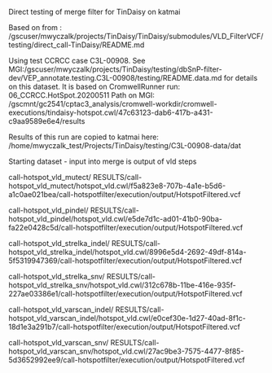 Direct testing of merge filter for TinDaisy on katmai

Based on 
from : /gscuser/mwyczalk/projects/TinDaisy/TinDaisy/submodules/VLD_FilterVCF/testing/direct_call-TinDaisy/README.md

Using test CCRCC case C3L-00908.
See MGI:/gscuser/mwyczalk/projects/TinDaisy/testing/dbSnP-filter-dev/VEP_annotate.testing.C3L-00908/testing/README.data.md
for details on this dataset.  It is based on CromwellRunner run: 06_CCRCC.HotSpot.20200511
Path on MGI: /gscmnt/gc2541/cptac3_analysis/cromwell-workdir/cromwell-executions/tindaisy-hotspot.cwl/47c63123-dab6-417b-a431-c9aa9589e6e4/results

Results of this run are copied to katmai here:
/home/mwyczalk_test/Projects/TinDaisy/testing/C3L-00908-data/dat

Starting dataset - input into merge is output of vld steps

call-hotspot_vld_mutect/
RESULTS/call-hotspot_vld_mutect/hotspot_vld.cwl/f5a823e8-707b-4a1e-b5d6-a1c0ae021bea/call-hotspotfilter/execution/output/HotspotFiltered.vcf

call-hotspot_vld_pindel/
RESULTS/call-hotspot_vld_pindel/hotspot_vld.cwl/e5de7d1c-ad01-41b0-90ba-fa22e0428c5d/call-hotspotfilter/execution/output/HotspotFiltered.vcf

call-hotspot_vld_strelka_indel/
RESULTS/call-hotspot_vld_strelka_indel/hotspot_vld.cwl/8996e5d4-2692-49df-814a-5f5319947369/call-hotspotfilter/execution/output/HotspotFiltered.vcf

call-hotspot_vld_strelka_snv/
RESULTS/call-hotspot_vld_strelka_snv/hotspot_vld.cwl/312c678b-11be-416e-935f-227ae03386e1/call-hotspotfilter/execution/output/HotspotFiltered.vcf

call-hotspot_vld_varscan_indel/
RESULTS/call-hotspot_vld_varscan_indel/hotspot_vld.cwl/e0cef30e-1d27-40ad-8f1c-18d1e3a291b7/call-hotspotfilter/execution/output/HotspotFiltered.vcf

call-hotspot_vld_varscan_snv/
RESULTS/call-hotspot_vld_varscan_snv/hotspot_vld.cwl/27ac9be3-7575-4477-8f85-5d3652992ee9/call-hotspotfilter/execution/output/HotspotFiltered.vcf







